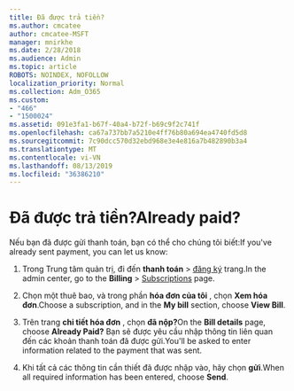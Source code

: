 ```yaml
---
title: Đã được trả tiền?
ms.author: cmcatee
author: cmcatee-MSFT
manager: mnirkhe
ms.date: 2/28/2018
ms.audience: Admin
ms.topic: article
ROBOTS: NOINDEX, NOFOLLOW
localization_priority: Normal
ms.collection: Adm_O365
ms.custom:
- "466"
- "1500024"
ms.assetid: 091e3fa1-b67f-40a4-b72f-b69c9f2c741f
ms.openlocfilehash: ca67a737bb7a5210e4ff76b80a694ea4740fd5d8
ms.sourcegitcommit: 7c90dcc570d32ebd968e3e4e816a7b482890b3a4
ms.translationtype: MT
ms.contentlocale: vi-VN
ms.lasthandoff: 08/13/2019
ms.locfileid: "36386210"
---
```

# <a name="already-paid"></a><span data-ttu-id="0101b-102">Đã được trả tiền?</span><span class="sxs-lookup"><span data-stu-id="0101b-102">Already paid?</span></span>

<span data-ttu-id="0101b-103">Nếu bạn đã được gửi thanh toán, bạn có thể cho chúng tôi biết:</span><span class="sxs-lookup"><span data-stu-id="0101b-103">If you've already sent payment, you can let us know:</span></span>
  
1. <span data-ttu-id="0101b-104">Trong Trung tâm quản trị, đi đến **thanh toán** \> [đăng ký](https://go.microsoft.com/fwlink/p/?linkid=842054) trang.</span><span class="sxs-lookup"><span data-stu-id="0101b-104">In the admin center, go to the **Billing** \> [Subscriptions](https://go.microsoft.com/fwlink/p/?linkid=842054) page.</span></span>

2. <span data-ttu-id="0101b-105">Chọn một thuê bao, và trong phần **hóa đơn của tôi** , chọn **Xem hóa đơn**.</span><span class="sxs-lookup"><span data-stu-id="0101b-105">Choose a subscription, and in the **My bill** section, choose **View Bill**.</span></span>

3. <span data-ttu-id="0101b-106">Trên trang **chi tiết hóa đơn** , chọn **đã nộp?**</span><span class="sxs-lookup"><span data-stu-id="0101b-106">On the **Bill details** page, choose **Already Paid?**</span></span> <span data-ttu-id="0101b-107">Bạn sẽ được yêu cầu nhập thông tin liên quan đến các khoản thanh toán đã được gửi.</span><span class="sxs-lookup"><span data-stu-id="0101b-107">You'll be asked to enter information related to the payment that was sent.</span></span>

4. <span data-ttu-id="0101b-108">Khi tất cả các thông tin cần thiết đã được nhập vào, hãy chọn **gửi**.</span><span class="sxs-lookup"><span data-stu-id="0101b-108">When all required information has been entered, choose **Send**.</span></span>